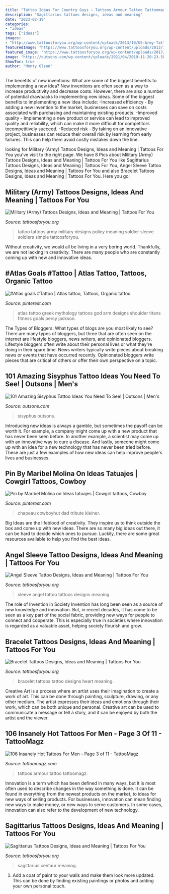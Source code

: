 ```yaml
---
title: "Tattoo Ideas For Country Guys ~ Tattoos Armour Tattoo Tattoomagz"
description: "Sagittarius tattoos designs, ideas and meaning"
date: "2023-02-19"
categories:
- "ideas"
tags: ["ideas"]
images:
- "http://www.tattoosforyou.org/wp-content/uploads/2013/10/US-Army-Tattoo-Designs-769x1024.jpg"
featuredImage: "https://www.tattoosforyou.org/wp-content/uploads/2013/10/Sagittarius-Tattoos-Pictures-768x1024.jpg"
featured_image: "https://www.tattoosforyou.org/wp-content/uploads/2017/11/Angel-Sleeve-Tattoos.jpg"
image: "https://outsons.com/wp-content/uploads/2021/04/2019-11-20-23.58.57-2181419889859162625_sisyphustattoo.jpg"
ShowToc: true
author: "Monty Olson"
---
```



The benefits of new inventions: What are some of the biggest benefits to implementing a new idea?
New inventions are often seen as a way to increase productivity and decrease costs. However, there are also a number of potential drawbacks to implementing new ideas. Some of the biggest benefits to implementing a new idea include: 
-Increased efficiency - By adding a new invention to the market, businesses can save on costs associated with purchasing and maintaining existing products. 
-Improved quality - Implementing a new product or service can lead to improved quality and reliability, which can make it more difficult for competitors tocompetitively succeed. 
-Reduced risk - By taking on an innovative project, businesses can reduce their overall risk by learning from early failures. This can help them avoid costly mistakes down the line.

	

		
looking for Military (Army) Tattoos Designs, Ideas and Meaning | Tattoos For You you've visit to the right page. We have 8 Pics about Military (Army) Tattoos Designs, Ideas and Meaning | Tattoos For You like Sagittarius Tattoos Designs, Ideas and Meaning | Tattoos For You, Angel Sleeve Tattoo Designs, Ideas and Meaning | Tattoos For You and also Bracelet Tattoos Designs, Ideas and Meaning | Tattoos For You. Here you go:
		
    
## Military (Army) Tattoos Designs, Ideas And Meaning | Tattoos For You

<img loading=lazy src="http://www.tattoosforyou.org/wp-content/uploads/2013/10/US-Army-Tattoo-Designs-769x1024.jpg" onerror="this.onerror=null;this.src='https://tse4.mm.bing.net/th?id=OIP.knRZP6WWleOpMJ7XZMFIagHaJ3&amp;pid=15.1';" alt="Military (Army) Tattoos Designs, Ideas and Meaning | Tattoos For You">

_Source: tattoosforyou.org_

>tattoo tattoos army military designs policy meaning soldier sleeve soldiers simple tattoosforyou. 

	

Without creativity, we would all be living in a very boring world. Thankfully, we are not lacking in creativity. There are many people who are constantly coming up with new and innovative ideas.

    
## #Atlas Goals #Tattoo | Atlas Tattoo, Tattoos, Organic Tattoo

<img loading=lazy src="https://i.pinimg.com/736x/d4/7c/e0/d47ce089ee595a52fe850361575e9e43--tattoo-pain-chart-atlas-tattoo.jpg" onerror="this.onerror=null;this.src='https://tse2.mm.bing.net/th?id=OIP.YhLR8XAxGBk3BphufiPq8gHaNu&amp;pid=15.1';" alt="#Atlas goals #Tattoo | Atlas tattoo, Tattoos, Organic tattoo">

_Source: pinterest.com_

>atlas tattoo greek mythology tattoos god arm designs shoulder titans fitness goals percy jackson. 

	

The Types of Bloggers: What types of blogs are you most likely to see?
There are many types of bloggers, but three that are often seen on the internet are lifestyle bloggers, news writers, and opinionated bloggers. Lifestyle bloggers often write about their personal lives or what they're doing in their spare time. News writers typically write pieces about breaking news or events that have occurred recently. Opinionated bloggers write pieces that are critical of others or offer their own perspective on a topic.

    
## 101 Amazing Sisyphus Tattoo Ideas You Need To See! | Outsons | Men&#039;s

<img loading=lazy src="https://outsons.com/wp-content/uploads/2021/04/2019-11-20-23.58.57-2181419889859162625_sisyphustattoo.jpg" onerror="this.onerror=null;this.src='https://tse4.mm.bing.net/th?id=OIP.Z_iHwaRZGUuAYZaccPecGQHaJD&amp;pid=15.1';" alt="101 Amazing Sisyphus Tattoo Ideas You Need To See! | Outsons | Men&#039;s">

_Source: outsons.com_

>sisyphus outsons. 

	

Introducing new ideas is always a gamble, but sometimes the payoff can be worth it. For example, a company might come up with a new product that has never been seen before. In another example, a scientist may come up with an innovative way to cure a disease. And lastly, someone might come up with an idea for a new technology that has never been tried before. These are just a few examples of how new ideas can help improve people's lives and businesses.

    
## Pin By Maribel Molina On Ideas Tatuajes | Cowgirl Tattoos, Cowboy

<img loading=lazy src="https://i.pinimg.com/736x/97/44/13/97441383733f9178c9d0398a37b92e70.jpg" onerror="this.onerror=null;this.src='https://tse1.mm.bing.net/th?id=OIP.No3UHZL1AkpxWAAY3zu7DwHaJ3&amp;pid=15.1';" alt="Pin by Maribel Molina on Ideas tatuajes | Cowgirl tattoos, Cowboy">

_Source: pinterest.com_

>chapeau cowboyhut dad tribute kleiner. 

	

Big Ideas are the lifeblood of creativity. They inspire us to think outside the box and come up with new ideas. There are so many big ideas out there, it can be hard to decide which ones to pursue. Luckily, there are some great resources available to help you find the best ideas.

    
## Angel Sleeve Tattoo Designs, Ideas And Meaning | Tattoos For You

<img loading=lazy src="https://www.tattoosforyou.org/wp-content/uploads/2017/11/Angel-Sleeve-Tattoos.jpg" onerror="this.onerror=null;this.src='https://tse1.mm.bing.net/th?id=OIP.sMA8vxhnkOs29SSJQELtCwHaMl&amp;pid=15.1';" alt="Angel Sleeve Tattoo Designs, Ideas and Meaning | Tattoos For You">

_Source: tattoosforyou.org_

>sleeve angel tattoo tattoos designs meaning. 

	

The role of Invention in Society
Invention has long been seen as a source of new knowledge and innovation. But, in recent decades, it has come to be seen as a key part of the social fabric, providing new ways for people to connect and cooperate. This is especially true in societies where innovation is regarded as a valuable asset, helping society flourish and grow.

    
## Bracelet Tattoos Designs, Ideas And Meaning | Tattoos For You

<img loading=lazy src="https://www.tattoosforyou.org/wp-content/uploads/2016/03/Heart-Bracelet-Tattoo.jpg" onerror="this.onerror=null;this.src='https://tse2.mm.bing.net/th?id=OIP.ptT5eeHNUQR-eGROyrPWOQHaJ3&amp;pid=15.1';" alt="Bracelet Tattoos Designs, Ideas and Meaning | Tattoos For You">

_Source: tattoosforyou.org_

>bracelet tattoos tattoo designs heart meaning. 

	

Creative Art is a process where an artist uses their imagination to create a work of art. This can be done through painting, sculpture, drawing, or any other medium. The artist expresses their ideas and emotions through their work, which can be both unique and personal. Creative art can be used to communicate a message or tell a story, and it can be enjoyed by both the artist and the viewer.

    
## 106 Insanely Hot Tattoos For Men - Page 3 Of 11 - TattooMagz

<img loading=lazy src="http://tattoomagz.com/wp-content/uploads/armour-tattoos-for-men.jpg" onerror="this.onerror=null;this.src='https://tse3.mm.bing.net/th?id=OIP.QrbeRbragtcp4NIU81IrmQAAAA&amp;pid=15.1';" alt="106 Insanely Hot Tattoos For Men - Page 3 of 11 - TattooMagz">

_Source: tattoomagz.com_

>tattoos armour tattoo tattoomagz. 

	

Innovation is a term which has been defined in many ways, but it is most often used to describe changes in the way something is done. It can be found in everything from the newest products on the market, to ideas for new ways of selling products. For businesses, innovation can mean finding new ways to make money, or new ways to serve customers. In some cases, innovation can also refer to the development of new technology.

    
## Sagittarius Tattoos Designs, Ideas And Meaning | Tattoos For You

<img loading=lazy src="https://www.tattoosforyou.org/wp-content/uploads/2013/10/Sagittarius-Tattoos-Pictures-768x1024.jpg" onerror="this.onerror=null;this.src='https://tse3.mm.bing.net/th?id=OIP.t8fNppTPnn3DK1r9jsIbCQHaJ4&amp;pid=15.1';" alt="Sagittarius Tattoos Designs, Ideas and Meaning | Tattoos For You">

_Source: tattoosforyou.org_

>sagittarius centaur meaning. 

	

1. Add a coat of paint to your walls and make them look more updated. This can be done by finding existing paintings or photos and adding your own personal touch. 

